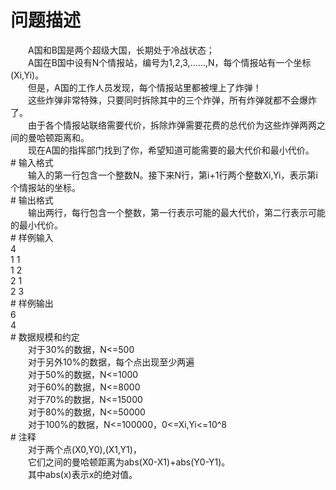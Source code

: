 <div id="pcont1" style="margin-top:20px; display:block;">

# 问题描述

<div class="pdcont">　　A国和B国是两个超级大国，长期处于冷战状态；<br/>
　　A国在B国中设有N个情报站，编号为1,2,3,……,N，每个情报站有一个坐标(Xi,Yi)。<br/>
　　但是，A国的工作人员发现，每个情报站里都被埋上了炸弹！<br/>
　　这些炸弹非常特殊，只要同时拆除其中的三个炸弹，所有炸弹就都不会爆炸了。<br/>
　　由于各个情报站联络需要代价，拆除炸弹需要花费的总代价为这些炸弹两两之间的曼哈顿距离和。<br/>
　　现在A国的指挥部门找到了你，希望知道可能需要的最大代价和最小代价。</div>
# 输入格式

<div class="pdcont">　　输入的第一行包含一个整数N。接下来N行，第i+1行两个整数Xi,Yi，表示第i个情报站的坐标。</div>
# 输出格式

<div class="pdcont">　　输出两行，每行包含一个整数，第一行表示可能的最大代价，第二行表示可能的最小代价。</div>
# 样例输入

<div class="pddata">4<br/>
1 1<br/>
1 2<br/>
2 1<br/>
2 3</div>
# 样例输出

<div class="pddata">6<br/>
4</div>
# 数据规模和约定

<div class="pdcont">　　对于30%的数据，N&lt;=500<br/>
　　对于另外10%的数据，每个点出现至少两遍<br/>
　　对于50%的数据，N&lt;=1000<br/>
　　对于60%的数据，N&lt;=8000<br/>
　　对于70%的数据，N&lt;=15000<br/>
　　对于80%的数据，N&lt;=50000<br/>
　　对于100%的数据，N&lt;=100000，0&lt;=Xi,Yi&lt;=10^8</div>
# 注释

<div class="pdcont">　　对于两个点(X0,Y0),(X1,Y1)，<br/>
　　它们之间的曼哈顿距离为abs(X0-X1)+abs(Y0-Y1)。<br/>
　　其中abs(x)表示x的绝对值。</div>

</div>